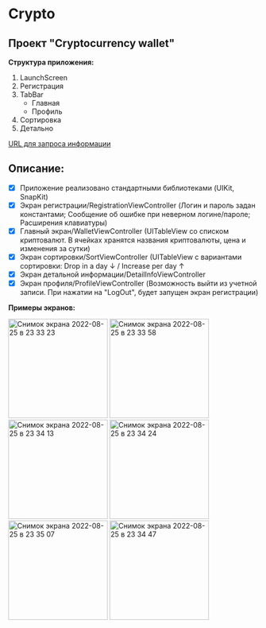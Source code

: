 # Crypto

## Проект "Cryptocurrency wallet"

**Структура приложения:**
1. LaunchScreen
2. Регистрация
3. TabBar
    * Главная
    * Профиль
4. Сортировка
5. Детально

[URL для запроса информации](https://data.messari.io/api/v1/assets)

## Описание:
- [X] Приложение реализовано стандартными библиотеками (UIKit, SnapKit)
- [X] Экран регистрации/RegistrationViewController 
(Логин и пароль задан константами; Сообщение об ошибке при неверном логине/пароле; Расширения клавиатуры)
- [X] Главный экран/WalletViewController
(UITableView со списком криптовалют. В ячейках хранятся названия криптовалюты, цена и изменения за сутки)
- [X] Экран сортировки/SortViewController
(UITableView с вариантами сортировки: Drop in a day ↓ / Increase per day ↑
- [X] Экран детальной информации/DetailInfoViewController
- [X] Экран профиля/ProfileViewController
(Возможность выйти из учетной записи. При нажатии на "LogOut", будет запущен экран регистрации)

**Примеры экранов:**

<img width="200" alt="Снимок экрана 2022-08-25 в 23 33 23" src="https://user-images.githubusercontent.com/99760600/186769230-00b77a35-a170-42bb-bf9f-067c1f04cbd2.png">
<img width="200" alt="Снимок экрана 2022-08-25 в 23 33 58" src="https://user-images.githubusercontent.com/99760600/186769285-03bb8753-4286-43c0-9884-4256a7e8eeef.png">
<img width="200" alt="Снимок экрана 2022-08-25 в 23 34 13" src="https://user-images.githubusercontent.com/99760600/186769345-5592aea7-4f6a-4250-a6bf-c38435b603ad.png">
<img width="200" alt="Снимок экрана 2022-08-25 в 23 34 24" src="https://user-images.githubusercontent.com/99760600/186769404-48f332af-d461-4d29-bef5-4cffda8d18e4.png">
<img width="200" alt="Снимок экрана 2022-08-25 в 23 35 07" src="https://user-images.githubusercontent.com/99760600/186769409-601b2e1d-51da-468e-9ddf-9fac7d3d6a66.png">
<img width="200" alt="Снимок экрана 2022-08-25 в 23 34 47" src="https://user-images.githubusercontent.com/99760600/186769413-6006960f-af07-4a9f-8e42-e0b3458ee1c5.png">
